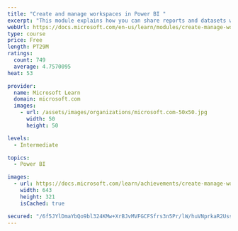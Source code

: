 ```yaml
---
title: "Create and manage workspaces in Power BI "
excerpt: "This module explains how you can share reports and datasets with your users and how to create a deployment strategy that makes sense for you and your organization. Furthermore, you will learn about data lineage in Microsoft Power BI."
webUrl: https://docs.microsoft.com/en-us/learn/modules/create-manage-workspaces-power-bi/
type: course
price: Free
length: PT29M
ratings:
  count: 749
  average: 4.7570095
heat: 53

provider:
  name: Microsoft Learn
  domain: microsoft.com
  images:
    - url: /assets/images/organizations/microsoft.com-50x50.jpg
      width: 50
      height: 50

levels:
  - Intermediate

topics:
  - Power BI

images:
  - url: https://docs.microsoft.com/learn/achievements/create-manage-workspaces-power-bi-social.png
    width: 643
    height: 321
    isCached: true

secured: "/6f5JYlDmaYbQo9bl324KMw+XrBJvMVFGCFSfrs3n5Pr/lW/huVNprkaR2UssKkROheTb25+tG2IbjibTsKkt0ctgta4iwpTu2h2WW48/hAc3a/aMOmiQOhmCLjcguhDWvAU6YhugaWiiz7SZP0HI69nr1oWUN660RgC8fgAw7/IpgeRA3oJUtHj2V+i/m3iYcY5fAWVcnWmzTw3NCnjaLAqv9V1YvITai8iI6LURlRz4MMvuTcdPzomYvHH9K5OkyT/RGdz86vawvd7mAY7yYUboG/Xe3vCDZam9iiAZJ34W5SXGYAM8YUQIcbeMy/PVBYoG/JjUA7dQaPw1vYgl6vAF64f15YcYG/85P2DRUNoEC7o1mlT9fMYKkMCzu+jw3EDiEsuTr7bnWfkWz2hxgsSc1NWgfuFNOgv8tftY1I=;NnI5nNNwtipCm1Qf3OOp4Q=="
---
```


